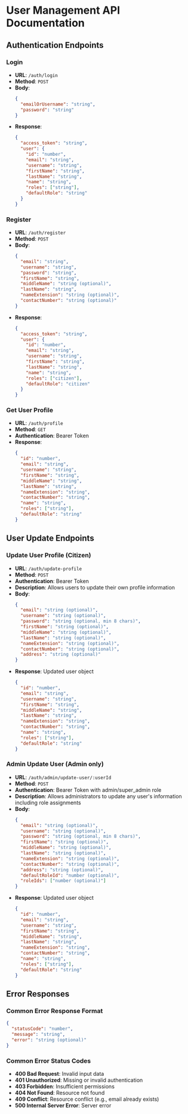 # User Management API Documentation

## Authentication Endpoints

### Login
- **URL**: `/auth/login`
- **Method**: `POST`
- **Body**:
  ```json
  {
    "emailOrUsername": "string",
    "password": "string"
  }
  ```
- **Response**: 
  ```json
  {
    "access_token": "string",
    "user": {
      "id": "number",
      "email": "string",
      "username": "string",
      "firstName": "string",
      "lastName": "string",
      "name": "string",
      "roles": ["string"],
      "defaultRole": "string"
    }
  }
  ```

### Register
- **URL**: `/auth/register`
- **Method**: `POST`
- **Body**:
  ```json
  {
    "email": "string",
    "username": "string",
    "password": "string",
    "firstName": "string",
    "middleName": "string (optional)",
    "lastName": "string",
    "nameExtension": "string (optional)",
    "contactNumber": "string (optional)"
  }
  ```
- **Response**: 
  ```json
  {
    "access_token": "string",
    "user": {
      "id": "number",
      "email": "string",
      "username": "string",
      "firstName": "string",
      "lastName": "string",
      "name": "string",
      "roles": ["citizen"],
      "defaultRole": "citizen"
    }
  }
  ```

### Get User Profile
- **URL**: `/auth/profile`
- **Method**: `GET`
- **Authentication**: Bearer Token
- **Response**: 
  ```json
  {
    "id": "number",
    "email": "string",
    "username": "string",
    "firstName": "string",
    "middleName": "string",
    "lastName": "string",
    "nameExtension": "string",
    "contactNumber": "string",
    "name": "string",
    "roles": ["string"],
    "defaultRole": "string"
  }
  ```

## User Update Endpoints

### Update User Profile (Citizen)
- **URL**: `/auth/update-profile`
- **Method**: `POST`
- **Authentication**: Bearer Token
- **Description**: Allows users to update their own profile information
- **Body**:
  ```json
  {
    "email": "string (optional)",
    "username": "string (optional)",
    "password": "string (optional, min 8 chars)",
    "firstName": "string (optional)",
    "middleName": "string (optional)",
    "lastName": "string (optional)",
    "nameExtension": "string (optional)",
    "contactNumber": "string (optional)",
    "address": "string (optional)"
  }
  ```
- **Response**: Updated user object
  ```json
  {
    "id": "number",
    "email": "string",
    "username": "string",
    "firstName": "string",
    "middleName": "string",
    "lastName": "string",
    "nameExtension": "string",
    "contactNumber": "string",
    "name": "string",
    "roles": ["string"],
    "defaultRole": "string"
  }
  ```

### Admin Update User (Admin only)
- **URL**: `/auth/admin/update-user/:userId`
- **Method**: `POST`
- **Authentication**: Bearer Token with admin/super_admin role
- **Description**: Allows administrators to update any user's information including role assignments
- **Body**:
  ```json
  {
    "email": "string (optional)",
    "username": "string (optional)",
    "password": "string (optional, min 8 chars)",
    "firstName": "string (optional)",
    "middleName": "string (optional)",
    "lastName": "string (optional)",
    "nameExtension": "string (optional)",
    "contactNumber": "string (optional)",
    "address": "string (optional)",
    "defaultRoleId": "number (optional)",
    "roleIds": ["number (optional)"]
  }
  ```
- **Response**: Updated user object
  ```json
  {
    "id": "number",
    "email": "string",
    "username": "string",
    "firstName": "string",
    "middleName": "string",
    "lastName": "string",
    "nameExtension": "string",
    "contactNumber": "string",
    "name": "string",
    "roles": ["string"],
    "defaultRole": "string"
  }
  ```

## Error Responses

### Common Error Response Format
```json
{
  "statusCode": "number",
  "message": "string",
  "error": "string (optional)"
}
```

### Common Error Status Codes
- **400 Bad Request**: Invalid input data
- **401 Unauthorized**: Missing or invalid authentication
- **403 Forbidden**: Insufficient permissions
- **404 Not Found**: Resource not found
- **409 Conflict**: Resource conflict (e.g., email already exists)
- **500 Internal Server Error**: Server error
